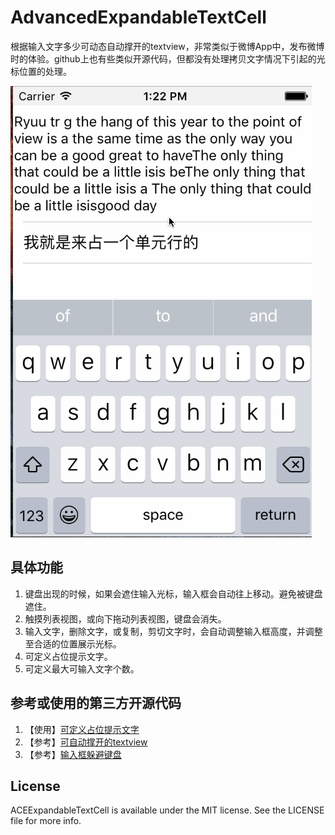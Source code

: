 # AdvancedExpandableTextCell

根据输入文字多少可动态自动撑开的textview，非常类似于微博App中，发布微博时的体验。github上也有些类似开源代码，但都没有处理拷贝文字情况下引起的光标位置的处理。

![](https://github.com/smallhorse1987/AdvancedExpandableTextCell/blob/master/AdvancedExpandableTextCellExample/demo.gif)

## 具体功能
1. 键盘出现的时候，如果会遮住输入光标，输入框会自动往上移动。避免被键盘遮住。
2. 触摸列表视图，或向下拖动列表视图，键盘会消失。
3. 输入文字，删除文字，或复制，剪切文字时，会自动调整输入框高度，并调整至合适的位置展示光标。
4. 可定义占位提示文字。
5. 可定义最大可输入文字个数。

## 参考或使用的第三方开源代码
1. 【使用】[可定义占位提示文字](https://github.com/glaszig/SZTextView)
2. 【参考】[可自动撑开的textview](https://github.com/acerbetti/ACEExpandableTextCell)
3. 【参考】[输入框躲避键盘](https://github.com/michaeltyson/TPKeyboardAvoiding)

## License

ACEExpandableTextCell is available under the MIT license. See the LICENSE file for more info.
